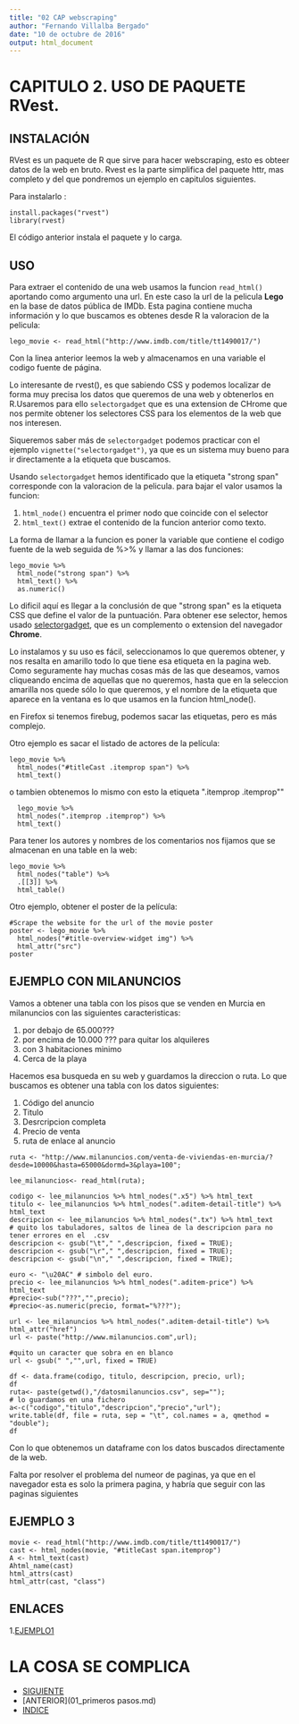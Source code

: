 ```yaml
---
title: "02 CAP webscraping"
author: "Fernando Villalba Bergado"
date: "10 de octubre de 2016"
output: html_document
---
```


# CAPITULO 2. USO DE PAQUETE RVest.

## INSTALACIÓN

RVest es un paquete de R que sirve para hacer webscraping, esto es obteer datos de la web en bruto.
Rvest es la parte simplifica del paquete httr, mas completo y del que pondremos un ejemplo en capitulos siguientes.

Para instalarlo :
```{r}
install.packages("rvest")
library(rvest)
```
El código anterior instala el paquete y lo carga.

## USO

Para extraer el contenido de una web usamos la funcion `read_html()` aportando como argumento una url.
En este caso la url de la pelicula **Lego** en la base de datos pública de IMDb.
Esta pagina contiene mucha información y lo que buscamos es obtenes desde R la valoracion de la pelicula:

```{r}
lego_movie <- read_html("http://www.imdb.com/title/tt1490017/")
```
Con la linea anterior leemos la web y almacenamos en una variable el codigo fuente de página.

Lo interesante de rvest(), es que sabiendo CSS y podemos localizar de forma muy precisa los datos que queremos de una web y obtenerlos en R.Usaremos para ello `selectorgadget` que es una extension de CHrome que nos permite obtener los selectores CSS para los elementos de la web que nos interesen.

Siqueremos saber más de `selectorgadget` podemos practicar con el ejemplo `vignette("selectorgadget")`, ya que es un sistema muy bueno para ir directamente a la etiqueta que buscamos.

Usando `selectorgadget` hemos identificado que la etiqueta "strong span" corresponde con la valoracion de la pelicula.
para bajar el valor usamos la funcion:

1. `html_node()` encuentra el primer nodo que coincide con el selector
2. `html_text()`  extrae el contenido de la funcion anterior como texto.

La forma de llamar a la funcion es poner la variable que contiene el codigo fuente de la web seguida de %>% y llamar a las dos funciones:

```{r}
lego_movie %>% 
  html_node("strong span") %>%
  html_text() %>%
  as.numeric()
```
Lo dificil aquí es llegar a la conclusión de que "strong span" es la etiqueta CSS que define el valor de la puntuación.
Para obtener ese selector, hemos usado
[selectorgadget](https://chrome.google.com/webstore/detail/selectorgadget/mhjhnkcfbdhnjickkkdbjoemdmbfginb), que es un complemento o extension del navegador **Chrome**.

Lo instalamos y su uso es fácil, seleccionamos lo que queremos obtener, y nos resalta en amarillo todo lo que tiene esa etiqueta en la pagina web. Como seguramente hay muchas cosas más de las que deseamos, vamos cliqueando encima de aquellas que no queremos, hasta que en la seleccion amarilla nos quede sólo lo que queremos, y el nombre de la etiqueta que aparece en la ventana es lo que usamos en la funcion html_node().

en Firefox si tenemos firebug, podemos sacar las etiquetas, pero es más complejo.

Otro ejemplo es sacar el listado de actores de la película:


```{r}
lego_movie %>%
  html_nodes("#titleCast .itemprop span") %>%
  html_text()
```
o tambien obtenemos lo mismo con esto la etiqueta ".itemprop .itemprop""
```{r}
  lego_movie %>%
  html_nodes(".itemprop .itemprop") %>%
  html_text()
```

Para tener los autores y nombres de los comentarios nos fijamos que se almacenan en una table en la web:


```{r}
lego_movie %>%
  html_nodes("table") %>%
  .[[3]] %>%
  html_table()
```

Otro ejemplo, obtener el poster de la película:

```{r}
#Scrape the website for the url of the movie poster
poster <- lego_movie %>%
  html_nodes("#title-overview-widget img") %>%
  html_attr("src")
poster
```
## EJEMPLO CON MILANUNCIOS

Vamos a obtener una tabla con los pisos que se venden en Murcia en milanuncios con las siguientes caracteristicas:
1. por debajo de 65.000???
2. por encima de 10.000 ??? para quitar los alquileres
3. con 3 habitaciones minimo
4. Cerca de la playa

Hacemos esa busqueda en su web y guardamos la direccion o ruta.
Lo que buscamos es obtener una tabla con los datos siguientes:

1. Código del anuncio
2. Titulo
3. Desrcripcion completa
4. Precio de venta
5. ruta de enlace al anuncio

```{r}
ruta <- "http://www.milanuncios.com/venta-de-viviendas-en-murcia/?desde=10000&hasta=65000&dormd=3&playa=100";

lee_milanuncios<- read_html(ruta);

codigo <- lee_milanuncios %>% html_nodes(".x5") %>% html_text
titulo <- lee_milanuncios %>% html_nodes(".aditem-detail-title") %>% html_text
descripcion <- lee_milanuncios %>% html_nodes(".tx") %>% html_text
# quito los tabuladores, saltos de linea de la descripcion para no tener errores en el  .csv
descripcion <- gsub("\t"," ",descripcion, fixed = TRUE);
descripcion <- gsub("\r"," ",descripcion, fixed = TRUE);
descripcion <- gsub("\n"," ",descripcion, fixed = TRUE);

euro <- "\u20AC" # simbolo del euro.
precio <- lee_milanuncios %>% html_nodes(".aditem-price") %>% html_text
#precio<-sub("???","",precio);
#precio<-as.numeric(precio, format="%???");

url <- lee_milanuncios %>% html_nodes(".aditem-detail-title") %>% html_attr("href")
url <- paste("http://www.milanuncios.com",url);

#quito un caracter que sobra en en blanco
url <- gsub(" ","",url, fixed = TRUE)

df <- data.frame(codigo, titulo, descripcion, precio, url);
df
ruta<- paste(getwd(),"/datosmilanuncios.csv", sep="");
# lo guardamos en una fichero
a<-c("codigo","titulo","descripcion","precio","url");
write.table(df, file = ruta, sep = "\t", col.names = a, qmethod = "double");
df
```
Con lo que obtenemos un dataframe con los datos buscados directamente de la web.

Falta por resolver el problema del numeor de paginas, ya que en el navegador esta es solo la primera pagina, y habría que seguir con las paginas siguientes


## EJEMPLO 3

```{r}
movie <- read_html("http://www.imdb.com/title/tt1490017/")
cast <- html_nodes(movie, "#titleCast span.itemprop")
A <- html_text(cast)
Ahtml_name(cast)
html_attrs(cast)
html_attr(cast, "class")
```

## ENLACES

1.[EJEMPLO1](https://blog.rstudio.org/2014/11/24/rvest-easy-web-scraping-with-r/)


# LA COSA SE COMPLICA

* [SIGUIENTE](03_Rvest02.md)
* [ANTERIOR](01_primeros pasos.md)
* [INDICE](readme.md)
